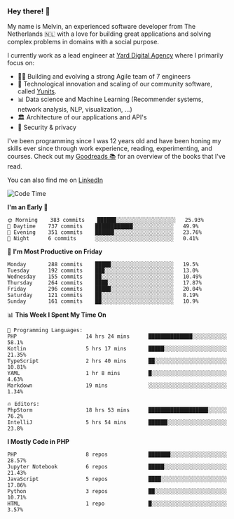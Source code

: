 ### Hey there! 👋

My name is Melvin, an experienced software developer from The Netherlands 🇳🇱 with a love for building great applications and solving complex problems in domains with a social purpose. 

I currently work as a lead engineer at [Yard Digital Agency](https://github.com/yardinternet) where I primarily focus on:

* 👏🏼 Building and evolving a strong Agile team of 7 engineers
* 🚀 Technological innovation and scaling of our community software, called [Yunits](https://www.yunits.com/).
* 📊 Data science and Machine Learning (Recommender systems, network analysis, NLP, visualization, ...)
* 🏛 Architecture of our applications and API's
* 🔐 Security & privacy

I've been programming since I was 12 years old and have been honing my skills ever since through work experience, reading, experimenting, and courses.
Check out my [Goodreads 📚](https://goodreads.com/melvinkoopmans) for an overview of the books that I've read. 

You can also find me on [LinkedIn](https://www.linkedin.com/in/melvinkoopmans)

<!--START_SECTION:waka-->
![Code Time](http://img.shields.io/badge/Code%20Time-0%20secs-blue)

**I'm an Early 🐤** 

```text
🌞 Morning    383 commits    ██████░░░░░░░░░░░░░░░░░░░   25.93% 
🌆 Daytime    737 commits    ████████████░░░░░░░░░░░░░   49.9% 
🌃 Evening    351 commits    ██████░░░░░░░░░░░░░░░░░░░   23.76% 
🌙 Night      6 commits      ░░░░░░░░░░░░░░░░░░░░░░░░░   0.41%

```
📅 **I'm Most Productive on Friday** 

```text
Monday       288 commits    █████░░░░░░░░░░░░░░░░░░░░   19.5% 
Tuesday      192 commits    ███░░░░░░░░░░░░░░░░░░░░░░   13.0% 
Wednesday    155 commits    ██░░░░░░░░░░░░░░░░░░░░░░░   10.49% 
Thursday     264 commits    ████░░░░░░░░░░░░░░░░░░░░░   17.87% 
Friday       296 commits    █████░░░░░░░░░░░░░░░░░░░░   20.04% 
Saturday     121 commits    ██░░░░░░░░░░░░░░░░░░░░░░░   8.19% 
Sunday       161 commits    ██░░░░░░░░░░░░░░░░░░░░░░░   10.9%

```


📊 **This Week I Spent My Time On** 

```text
💬 Programming Languages: 
PHP                      14 hrs 24 mins      ██████████████░░░░░░░░░░░   58.1% 
Kotlin                   5 hrs 17 mins       █████░░░░░░░░░░░░░░░░░░░░   21.35% 
TypeScript               2 hrs 40 mins       ██░░░░░░░░░░░░░░░░░░░░░░░   10.81% 
YAML                     1 hr 8 mins         █░░░░░░░░░░░░░░░░░░░░░░░░   4.63% 
Markdown                 19 mins             ░░░░░░░░░░░░░░░░░░░░░░░░░   1.34%

🔥 Editors: 
PhpStorm                 18 hrs 53 mins      ███████████████████░░░░░░   76.2% 
IntelliJ                 5 hrs 54 mins       ██████░░░░░░░░░░░░░░░░░░░   23.8%

```

**I Mostly Code in PHP** 

```text
PHP                      8 repos             ███████░░░░░░░░░░░░░░░░░░   28.57% 
Jupyter Notebook         6 repos             █████░░░░░░░░░░░░░░░░░░░░   21.43% 
JavaScript               5 repos             ████░░░░░░░░░░░░░░░░░░░░░   17.86% 
Python                   3 repos             ██░░░░░░░░░░░░░░░░░░░░░░░   10.71% 
HTML                     1 repo              █░░░░░░░░░░░░░░░░░░░░░░░░   3.57%

```



<!--END_SECTION:waka-->
